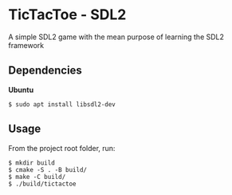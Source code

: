 # TicTacToe - SDL2
A simple SDL2 game with the mean purpose of learning the SDL2 framework

## Dependencies

**Ubuntu**
```
$ sudo apt install libsdl2-dev
```

## Usage

From the project root folder, run:
```
$ mkdir build
$ cmake -S . -B build/
$ make -C build/
$ ./build/tictactoe
```